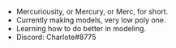 - Mercuriousity, or Mercury, or Merc, for short.
- Currently making models, very low poly one.
- Learning how to do better in modeling.
- Discord: Charlote#8775

